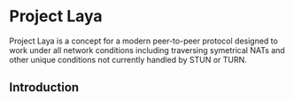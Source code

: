 # Project Laya

Project Laya is a concept for a modern peer-to-peer protocol designed to work under all network
conditions including traversing symetrical NATs and other unique conditions not currently handled
by STUN or TURN.

## Introduction